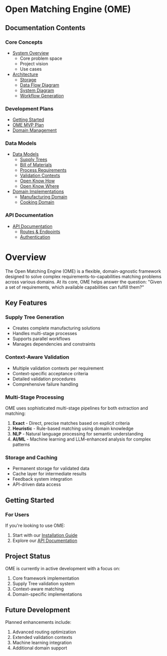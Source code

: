 # Open Matching Engine (OME)

## Documentation Contents

### Core Concepts
* [System Overview](overview.md)
    * Core problem space
    * Project vision
    * Use cases
* [Architecture](architecture/index.md)
    * [Storage](architecture/storage.md)
    * [Data Flow Diagram](architecture/data-flow-diagram.md)
    * [System Diagram](architecture/system-diagram.md)
    * [Workflow Generation](architecture/workflow-generation.md)

### Development Plans
* [Getting Started](development/getting-started.md)
* [OME MVP Plan](development/ome-mvp-plan.md)
* [Domain Management](development/domain-management.md)

### Data Models
* [Data Models](models/index.md)
    * [Supply Trees](models/supply-tree.md)
    * [Bill of Materials](models/bom.md)
    * [Process Requirements](models/process.md)
    * [Validation Contexts](models/validation.md)
    * [Open Know How](models/okh-docs.md)
    * [Open Know Where](models/okw-docs.md)
* [Domain Implementations](domains/index.md)
    * [Manufacturing Domain](domains/manufacturing.md)
    * [Cooking Domain](domains/cooking.md)

### API Documentation
* [API Documentation](api/index.md)
    * [Routes & Endpoints](api/routes.md)
    * [Authentication](api/auth.md)

# Overview

The Open Matching Engine (OME) is a flexible, domain-agnostic framework designed to solve complex requirements-to-capabilities matching problems across various domains. At its core, OME helps answer the question: "Given a set of requirements, which available capabilities can fulfill them?"

## Key Features

### Supply Tree Generation
- Creates complete manufacturing solutions
- Handles multi-stage processes
- Supports parallel workflows
- Manages dependencies and constraints

### Context-Aware Validation
- Multiple validation contexts per requirement
- Context-specific acceptance criteria
- Detailed validation procedures
- Comprehensive failure handling

### Multi-Stage Processing
OME uses sophisticated multi-stage pipelines for both extraction and matching:

1. **Exact** - Direct, precise matches based on explicit criteria
2. **Heuristic** - Rule-based matching using domain knowledge
3. **NLP** - Natural language processing for semantic understanding
4. **AI/ML** - Machine learning and LLM-enhanced analysis for complex patterns

### Storage and Caching
- Permanent storage for validated data
- Cache layer for intermediate results
- Feedback system integration
- API-driven data access

## Getting Started

### For Users
If you're looking to use OME:

1. Start with our [Installation Guide](development/getting-started.md)
2. Explore our [API Documentation](api/index.md)


## Project Status

OME is currently in active development with a focus on:

1. Core framework implementation
2. Supply Tree validation system
3. Context-aware matching
4. Domain-specific implementations

## Future Development

Planned enhancements include:

1. Advanced routing optimization
2. Extended validation contexts
3. Machine learning integration
4. Additional domain support

